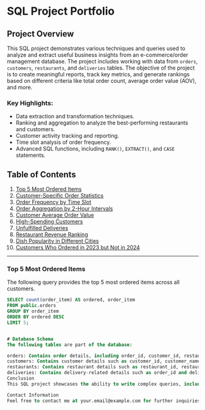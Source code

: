 # SQL Project Portfolio

## Project Overview

This SQL project demonstrates various techniques and queries used to analyze and extract useful business insights from an e-commerce/order management database. The project includes working with data from `orders`, `customers`, `restaurants`, and `deliveries` tables. The objective of the project is to create meaningful reports, track key metrics, and generate rankings based on different criteria like total order count, average order value (AOV), and more.

### Key Highlights:
- Data extraction and transformation techniques.
- Ranking and aggregation to analyze the best-performing restaurants and customers.
- Customer activity tracking and reporting.
- Time slot analysis of order frequency.
- Advanced SQL functions, including `RANK()`, `EXTRACT()`, and `CASE` statements.

## Table of Contents
1. [Top 5 Most Ordered Items](#top-5-most-ordered-items)
2. [Customer-Specific Order Statistics](#customer-specific-order-statistics)
3. [Order Frequency by Time Slot](#order-frequency-by-time-slot)
4. [Order Aggregation by 2-Hour Intervals](#order-aggregation-by-2-hour-intervals)
5. [Customer Average Order Value](#customer-average-order-value)
6. [High-Spending Customers](#high-spending-customers)
7. [Unfulfilled Deliveries](#unfulfilled-deliveries)
8. [Restaurant Revenue Ranking](#restaurant-revenue-ranking)
9. [Dish Popularity in Different Cities](#dish-popularity-in-different-cities)
10. [Customers Who Ordered in 2023 but Not in 2024](#customers-who-ordered-in-2023-but-not-in-2024)

---

### Top 5 Most Ordered Items
The following query provides the top 5 most ordered items across all customers.

```sql
SELECT count(order_item) AS ordered, order_item
FROM public.orders
GROUP BY order_item
ORDER BY ordered DESC
LIMIT 5;


# Database Schema
The following tables are part of the database:

orders: Contains order details, including order_id, customer_id, restaurant_id, order_item, total_amount, order_time, and order_date.
customers: Contains customer details such as customer_id, customer_name, and email.
restaurants: Contains restaurant details such as restaurant_id, restaurant_name, and city.
deliveries: Contains delivery-related details such as order_id and delivery_status.
Conclusion
This SQL project showcases the ability to write complex queries, including aggregations, joins, and ranking, to generate meaningful insights from an e-commerce/order management database. The insights provided by the queries can be utilized by businesses to understand customer behavior, identify high-performing products and restaurants, and track delivery efficiency.

Contact Information
Feel free to contact me at your.email@example.com for further inquiries or collaboration opportunities.